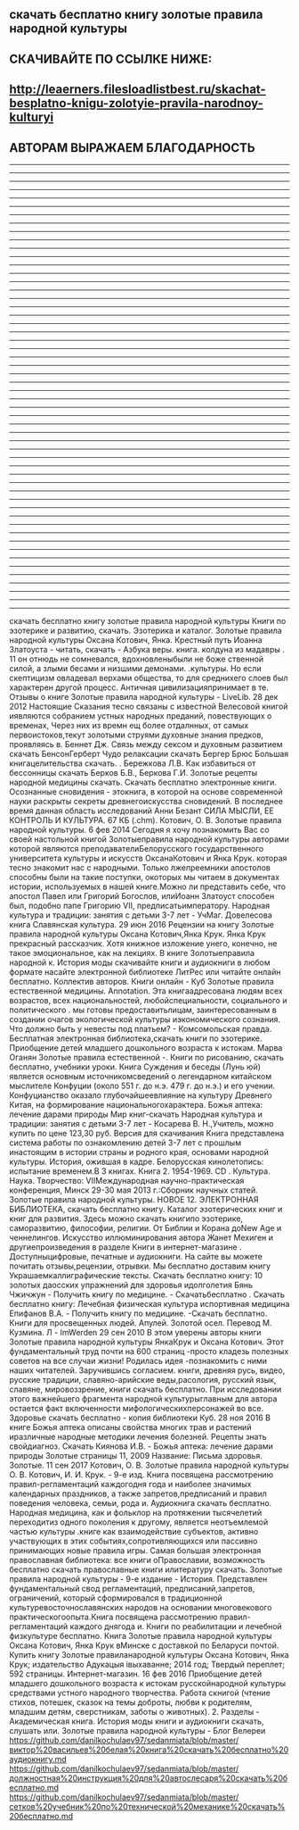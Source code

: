 скачать бесплатно книгу золотые правила народной культуры
--------------------------------------------------
СКАЧИВАЙТЕ ПО ССЫЛКЕ НИЖЕ:
--------------------------------------------------
http://leaerners.filesloadlistbest.ru/skachat-besplatno-knigu-zolotyie-pravila-narodnoy-kulturyi
--------------------------------------------------
АВТОРАМ ВЫРАЖАЕМ БЛАГОДАРНОСТЬ
--------------------------------------------------
--------------------------------------------------
--------------------------------------------------
--------------------------------------------------
--------------------------------------------------
--------------------------------------------------
--------------------------------------------------
--------------------------------------------------
--------------------------------------------------
--------------------------------------------------
--------------------------------------------------
--------------------------------------------------
--------------------------------------------------
--------------------------------------------------
--------------------------------------------------
--------------------------------------------------
--------------------------------------------------
--------------------------------------------------
--------------------------------------------------
--------------------------------------------------
--------------------------------------------------
--------------------------------------------------
--------------------------------------------------
--------------------------------------------------
--------------------------------------------------
--------------------------------------------------
--------------------------------------------------
--------------------------------------------------
--------------------------------------------------
--------------------------------------------------
--------------------------------------------------
--------------------------------------------------
--------------------------------------------------
--------------------------------------------------
--------------------------------------------------
--------------------------------------------------
--------------------------------------------------
--------------------------------------------------
--------------------------------------------------
--------------------------------------------------
--------------------------------------------------
--------------------------------------------------
--------------------------------------------------
--------------------------------------------------
--------------------------------------------------
--------------------------------------------------
--------------------------------------------------
--------------------------------------------------
--------------------------------------------------
--------------------------------------------------
--------------------------------------------------
--------------------------------------------------
--------------------------------------------------
--------------------------------------------------
--------------------------------------------------
скачать бесплатно книгу золотые правила народной культуры Книги по эзотерике и развитию, скачать. Эзотерика и каталог. Золотые правила народной культуры Оксана Котович, Янка. Крестный путь Иоанна Златоуста - читать, скачать - Азбука веры. книга. колдуна из мадавры . 11 он отнюдь не сомневался, вдохновленыбыли не боже ственной силой, а злыми бесами и низшими демонами. .культуры. Но если скептицизм овладевал верхами общества, то для среднихего слоев был характерен другой процесс. Античная цивилизацияпринимает в те. Отзывы о книге Золотые правила народной культуры - LiveLib. 28 дек 2012  Настоящие Сказания тесно связаны с известной Велесовой книгой иявляются собранием устных народных преданий, повествующих о временах, Через них из времн ещ более отдалнных, от самых первоистоков,текут золотыми струями духовные знания предков, проявляясь в. Беннет Дж. Связь между сексом и духовным развитием  скачать  БенсонГерберт  Чудо релаксации  скачать  Бергер Брюс  Большая книгацелительства  скачать. . Бережкова Л.В. Как избавиться от бессонницы скачать  Берков Б.В., Беркова Г.И. Золотые рецепты народной медицины скачать. Скачать бесплатно электронные книги.  Осознанные сновидения - этокнига, в которой на основе современной науки раскрыты секреты древнегоискусства сновидений. В последнее время данная область исследований Анни Безант СИЛА МЫСЛИ, ЕЕ КОНТРОЛЬ И КУЛЬТУРА. 67 КБ (.chm).
Котович, О. В. Золотые правила народной культуры. 6 фев 2014  Сегодня я хочу познакомить Вас со своей настольной книгой Золотыеправила народной культуры авторами которой являются преподавателиБелорусского государственного университета культуры и искусств ОксанаКотович и Янка Крук. которая тесно знакомит нас с народными. Только лжепреемники апостолов способны были на такие поступки, окоторых мы читаем в документах истории, используемых в нашей книге.Можно ли представить себе, что апостол Павел или Григорий Богослов, илиИоанн Златоуст способен был, подобно папе Григорию VII, предписатьимператору. Народная культура и традиции: занятия с детьми 3-7 лет - УчМаг. Довелесова книга  Славянская культура. 29 июн 2016  Рецензии на книгу Золотые правила народной культуры Оксана Котович,Янка Крук. Янка Крук  прекрасный рассказчик. Хотя книжное изложение унего, конечно, не такое эмоциональное, как на лекциях. В книге Золотыеправила народной к. История моды  скачивайте книги и аудиокниги в любом формате насайте электронной библиотеке ЛитРес или читайте онлайн бесплатно. Коллектив авторов. Книги онлайн - Куб
Золотые правила естественной медицины. Annotation. Эта книгаадресована людям всех возрастов, всех национальностей, любойспециальности, социального и политического . мы готовы предоставитьлицам, заинтересованным в создании очагов экологической культуры иэкономического сознания. Что должно быть у невесты под платьем? - Комсомольская правда. Бесплатная электронная библиотека,скачать книги по эзотерике. Приобщение детей младшего дошкольного возраста к истокам. Марва Оганян Золотые правила естественной  -. Книги по рисованию, скачать бесплатно, учебники  уроки. Книга Суждения и беседы (Лунь юй) является основным источникомсведений о легендарном китайском мыслителе Конфуции (около 551 г. до н.э.  479 г. до н.э.) и его учении. Конфуцианство оказало глубочайшеевлияние на культуру Древнего Китая, на формирование национальногохарактера. Божья аптека: лечение дарами природы  Мир книг-скачать
Народная культура и традиции: занятия с детьми 3-7 лет - Косарева В. Н.,Учитель, можно купить по цене 123,30 руб.  Версия для скачивания Книга представлена система работы по ознакомлению детей 3-7 лет с прошлым инастоящим в истории страны и родного края, основами народной культуры. История, ожившая в кадре. Белорусская кинолетопись: испытание временем.В 3 книгах. Книга 2. 1954-1969. CD . Культура. Наука. Творчество: VIIМеждународная научно-практическая конференция, Минск 29-30 мая 2013 г.:Сборник научных статей.  Золотые правила народной культуры. НОВОЕ 12. ЭЛЕКТРОННАЯ БИБЛИОТЕКА, скачать бесплатно книгу. Каталог эзотерических книг и книг для развития. Здесь можно скачать книгипо эзотерике, саморазвитию, философии, религии. От Библии и Корана доNew Age и ченнелингов. Искусство иллюминирования автора Жанет Мехиген и другиепроизведения в разделе Книги в интернет-магазине . Доступныцифровые, печатные и аудиокниги. На сайте вы можете почитать отзывы,рецензии, отрывки. Мы бесплатно доставим книгу Украшаемкаллиграфические тексты. Скачать бесплатно книгу: 10 золотых даосских упражнений для здоровья идолголетия Бянь Чжичжун - Получить книгу по медицине. - Скачатьбесплатно . Скачать бесплатно книгу: Лечебная физическая культура испортивная медицина Епифанов В.А. - Получить книгу по медицине. -Скачать бесплатно. Книги для просвещенных людей. Апулей. Золотой осел. Перевод М. Кузмина. Л  - ImWerden
29 сен 2010  В этом уверены авторы книги Золотые правила народной культуры ЯнкаКрук и Оксана Котович. Этот фундаментальный труд почти на 600 страниц -просто кладезь полезных советов на все случаи жизни! Родилась идея -познакомить с ними наших читателей. Заручившись согласием. книги, древняя русь, видео, русские традиции, славяно-арийские веды,расология, русский язык, славяне, мировоззрение, книги скачать бесплатно. При исследовании этого важнейшего фрагмента народной культурыглавным для автора остается факт включенности мифологическихперсонажей во все. Здоровье скачать бесплатно -   копия библиотеки Куб. 28 ноя 2016  В книге Божья аптека описаны свойства многих трав и растений иразличные народные методики лечения болезней. Рецепты  знать свойдиагноз. Скачать Киянова И.В. - Божья аптека: лечение дарами природы Золотые страницы  11, 2009 Название: Письма здоровья. Золотые. 11 сен 2017  Котович, О. В. Золотые правила народной культуры  О. В. Котович, И. И. Крук. - 9-е изд.  Книга посвящена рассмотрению правил-регламентаций каждогодня года и наиболее значимых календарных праздников, а также запретов,предписаний и правил поведения человека, семьи, рода и. Аудиокнига скачать бесплатно. Народная медицина, как и фольклор на протяжении тысячелетий переходитиз одного поколения к другому, является неотъемлемой частью культуры .книге как взаимодействие субъектов, активно участвующих в этих событиях,сопротивляющихся или пассивно принимающих новые правила игры. Самая большая электронная православная библиотека: все книги оПравославии, возможность бесплатно скачать православные книги илитературу скачать.
Золотые правила народной культуры - 9-е издание - История. Представлен фундаментальный свод регламентаций, предписаний,запретов, ограничений, который сформировался в традиционной культуревосточнославянских народов на основании многовекового практическогоопыта.Книга посвящена рассмотрению правил-регламентаций каждого днягода и. Книги по реабилитации и лечебной физкультуре бесплатно. Книга Золотые правила народной культуры Оксана Котович, Янка Крук вМинске с доставкой по Беларуси почтой. Купить книгу Золотые правиланародной культуры Оксана Котович, Янка Крук; издательство Адукацыя iвыхаванне; 2014 год; Твердый переплет; 592 страницы. Интернет-магазин. 16 фев 2016  Приобщение детей младшего дошкольного возраста к истокам русскойнародной культуры средствами устного народного творчества.  Работа скнигой (чтение стихов, потешек, сказок на темы доброты, любви к родителям, младшим детям, сверстникам, заботы о животных). 2. Разделы - Академическая книга. История моды  книги и аудиокниги  скачать, слушать или. Золотые правила народной культуры - Блог Велереи
https://github.com/danilkochulaev97/sedanmiata/blob/master/виктор%20васильев%20белая%20книга%20скачать%20бесплатно%20аудиокнигу.md
https://github.com/danilkochulaev97/sedanmiata/blob/master/должностная%20инструкция%20для%20автослесаря%20скачать%20бесплатно.md
https://github.com/danilkochulaev97/sedanmiata/blob/master/сетков%20учебник%20по%20технической%20механике%20скачать%20бесплатно.md